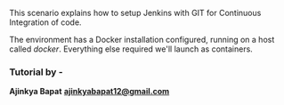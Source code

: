 This scenario explains how to setup Jenkins with GIT for Continuous Integration of code.

The environment has a Docker installation configured, running on a host called _docker_. Everything else required we'll launch as containers.

### Tutorial by -
**Ajinkya Bapat**
**ajinkyabapat12@gmail.com**
